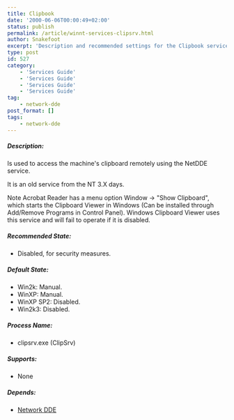 ```yaml
---
title: Clipbook
date: '2000-06-06T00:00:49+02:00'
status: publish
permalink: /article/winnt-services-clipsrv.html
author: Snakefoot
excerpt: 'Description and recommended settings for the Clipbook service.'
type: post
id: 527
category:
    - 'Services Guide'
    - 'Services Guide'
    - 'Services Guide'
    - 'Services Guide'
tag:
    - network-dde
post_format: []
tags:
    - network-dde
---
```

##### Description:

 Is used to access the machine's clipboard remotely using the NetDDE service.  
  
 It is an old service from the NT 3.X days.  
  
 Note Acrobat Reader has a menu option Window -&gt; "Show Clipboard", which starts the Clipboard Viewer in Windows (Can be installed through Add/Remove Programs in Control Panel). Windows Clipboard Viewer uses this service and will fail to operate if it is disabled.  
  
##### Recommended State:

- Disabled, for security measures.

##### Default State:

- Win2k: Manual.
- WinXP: Manual.
- WinXP SP2: Disabled.
- Win2k3: Disabled.

##### Process Name:

- clipsrv.exe (ClipSrv)

##### Supports:

- None

##### Depends:

- [Network DDE](/article/winnt-services-netdde.html)